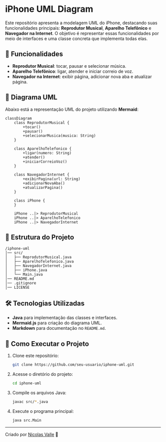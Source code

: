 # iPhone UML Diagram

Este repositório apresenta a modelagem UML do iPhone, destacando suas funcionalidades principais: **Reprodutor Musical**, **Aparelho Telefônico** e **Navegador na Internet**. O objetivo é representar essas funcionalidades por meio de interfaces e uma classe concreta que implementa todas elas.

## 🚀 Funcionalidades

- **Reprodutor Musical**: tocar, pausar e selecionar música.
- **Aparelho Telefônico**: ligar, atender e iniciar correio de voz.
- **Navegador na Internet**: exibir página, adicionar nova aba e atualizar página.

## 📌 Diagrama UML

Abaixo está a representação UML do projeto utilizando **Mermaid**:

```mermaid
classDiagram
    class ReprodutorMusical {
        +tocar()
        +pausar()
        +selecionarMusica(musica: String)
    }
    
    class AparelhoTelefonico {
        +ligar(numero: String)
        +atender()
        +iniciarCorreioVoz()
    }
    
    class NavegadorInternet {
        +exibirPagina(url: String)
        +adicionarNovaAba()
        +atualizarPagina()
    }

    class iPhone {
    }

    iPhone ..|> ReprodutorMusical
    iPhone ..|> AparelhoTelefonico
    iPhone ..|> NavegadorInternet
```

## 📂 Estrutura do Projeto

```
/iphone-uml
│── src/
│   ├── ReprodutorMusical.java
│   ├── AparelhoTelefonico.java
│   ├── NavegadorInternet.java
│   ├── iPhone.java
│   └── Main.java
│── README.md
│── .gitignore
│── LICENSE
```

## 🛠 Tecnologias Utilizadas

- **Java** para implementação das classes e interfaces.
- **Mermaid.js** para criação do diagrama UML.
- **Markdown** para documentação no `README.md`.

## 🎯 Como Executar o Projeto

1. Clone este repositório:
   ```sh
   git clone https://github.com/seu-usuario/iphone-uml.git
   ```
2. Acesse o diretório do projeto:
   ```sh
   cd iphone-uml
   ```
3. Compile os arquivos Java:
   ```sh
   javac src/*.java
   ```
4. Execute o programa principal:
   ```sh
   java src.Main
   ```

---

Criado por [Nicolas Valle](https://github.com/nicksvalle) 🚀

